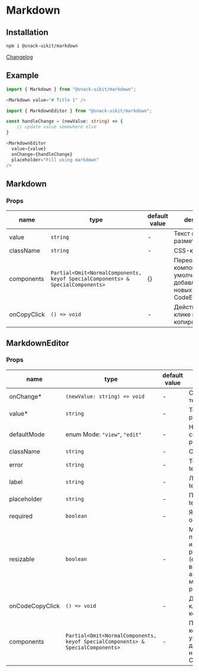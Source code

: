# Markdown

## Installation
`npm i @snack-uikit/markdown`

[Changelog](./CHANGELOG.md)

## Example

```typescript jsx
import { Markdown } from "@snack-uikit/markdown";

<Markdown value="# Title 1" />
```

```typescript jsx
import { MarkdownEditor } from "@snack-uikit/markdown";

const handleChange = (newValue: string) => {
    // update value somewhere else
}

<MarkdownEditor 
  value={value} 
  onChange={handleChange} 
  placeholder="Fill using markdown" 
/>
```

[//]: DOCUMENTATION_SECTION_START
[//]: THIS_SECTION_IS_AUTOGENERATED_PLEASE_DONT_EDIT_IT
## Markdown
### Props
| name | type | default value | description |
|------|------|---------------|-------------|
| value | `string` | - | Текст c разметкой |
| className | `string` | - | CSS-класс |
| components | `Partial<Omit<NormalComponents, keyof SpecialComponents> & SpecialComponents>` | {} | Переопределение компонентов по умолчанию и добавление новых в CodeEditor |
| onCopyClick | `() => void` | - | Действие при клике на кнопку копирования кода |
## MarkdownEditor
### Props
| name | type | default value | description |
|------|------|---------------|-------------|
| onChange* | `(newValue: string) => void` | - | Callback смены текста |
| value* | `string` | - | Текст c разметкой |
| defaultMode | enum Mode: `"view"`, `"edit"` | - | Начальное состояние редактора |
| className | `string` | - | CSS-класс |
| error | `string` | - | Текст ошибки для textarea |
| label | `string` | - | Лейбл для textarea |
| placeholder | `string` | - | Плейсхолдер для textarea |
| required | `boolean` | - | Является ли поле обязательным |
| resizable | `boolean` | - | Может ли ли пользователь изменять размеры поля (если св-во не включено, поле автоматически меняет свой размер) |
| onCodeCopyClick | `() => void` | - | Действие при клике на кнопку копирования кода |
| components | `Partial<Omit<NormalComponents, keyof SpecialComponents> & SpecialComponents>` | - | Переопределение компонентов по умолчанию и добавление новых в CodeEditor |


[//]: DOCUMENTATION_SECTION_END
